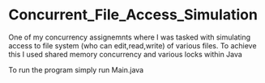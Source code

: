 # Concurrent_File_Access_Simulation

One of my concurrency assignemnts where I was tasked with simulating access to file system (who can edit,read,write) of various files.
To achieve this I used shared memory concurrency and various locks within Java

To run the program simply run Main.java
